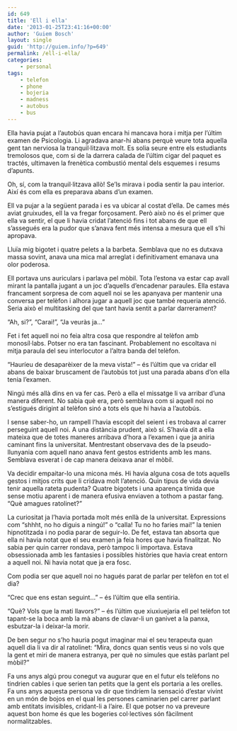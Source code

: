 ```yaml
---
id: 649
title: 'Ell i ella'
date: '2013-01-25T23:41:16+00:00'
author: 'Guiem Bosch'
layout: single
guid: 'http://guiem.info/?p=649'
permalink: /ell-i-ella/
categories:
    - personal
tags:
    - telefon
    - phone
    - bojeria
    - madness
    - autobus
    - bus
---
```


Ella havia pujat a l’autobús quan encara hi mancava hora i mitja per l’últim examen de Psicologia. Li agradava anar-hi abans perquè veure tota aquella gent tan nerviosa la tranquil·litzava molt. Es solia seure entre els estudiants tremolosos que, com si de la darrera calada de l’últim cigar del paquet es tractés, ultimaven la frenètica combustió mental dels esquemes i resums d’apunts.

Oh, sí, com la tranquil·litzava allò! Se’ls mirava i podia sentir la pau interior. Així és com ella es preparava abans d’un examen.

Ell va pujar a la següent parada i es va ubicar al costat d’ella. De cames més aviat gruixudes, ell la va fregar forçosament. Però això no és el primer que ella va sentir, el que li havia cridat l’atenció fins i tot abans de que ell s’assegués era la pudor que s’anava fent més intensa a mesura que ell s’hi apropava.

Lluïa mig bigotet i quatre pelets a la barbeta. Semblava que no es dutxava massa sovint, anava una mica mal arreglat i definitivament emanava una olor poderosa.

Ell portava uns auriculars i parlava pel mòbil. Tota l’estona va estar cap avall mirant la pantalla jugant a un joc d’aquells d’encadenar paraules. Ella estava francament sorpresa de com aquell noi se les apanyava per mantenir una conversa per telèfon i alhora jugar a aquell joc que també requeria atenció. Seria això el multitasking del que tant havia sentit a parlar darrerament?

“Ah, si?”, “Carai!”, “Ja veuràs ja…”

Fet i fet aquell noi no feia altra cosa que respondre al telèfon amb monosíl·labs. Potser no era tan fascinant. Probablement no escoltava ni mitja paraula del seu interlocutor a l’altra banda del telèfon.

“Hauríeu de desaparèixer de la meva vista!” – és l’últim que va cridar ell abans de baixar bruscament de l’autobús tot just una parada abans d’on ella tenia l’examen.

Ningú més allà dins en va fer cas. Però a ella el missatge li va arribar d’una manera diferent. No sabia què era, però semblava com si aquell noi no s’estigués dirigint al telèfon sinó a tots els que hi havia a l’autobús.

I sense saber-ho, un rampell l’havia escopit del seient i es trobava al carrer perseguint aquell noi. A una distància prudent, això sí. S’havia dit a ella mateixa que de totes maneres arribava d’hora a l’examen i que ja aniria caminant fins la universitat. Mentrestant observava des de la pseudo-llunyania com aquell nano anava fent gestos estridents amb les mans. Semblava esverat i de cap manera deixava anar el mòbil.

Va decidir empaitar-lo una micona més. Hi havia alguna cosa de tots aquells gestos i mitjos crits que li cridava molt l’atenció. Quin tipus de vida devia tenir aquella rateta pudenta? Quatre bigotets i una aparença tímida que sense motiu aparent i de manera efusiva enviaven a tothom a pastar fang. “Què amagues ratolinet?”

La curiositat ja l’havia portada molt més enllà de la universitat. Expressions com “shhht, no ho diguis a ningú!” o “calla! Tu no ho faries mai!” la tenien hipnotitzada i no podia parar de seguir-lo. De fet, estava tan absorta que ella ni havia notat que el seu examen ja feia hores que havia finalitzat. No sabia per quin carrer rondava, però tampoc li importava. Estava obsessionada amb les fantasies i possibles històries que havia creat entorn a aquell noi. Ni havia notat que ja era fosc.

Com podia ser que aquell noi no hagués parat de parlar per telèfon en tot el dia?

“Crec que ens estan seguint…” – és l’últim que ella sentiria.

“Què? Vols que la mati llavors?” – és l’últim que xiuxiuejaria ell pel telèfon tot tapant-se la boca amb la mà abans de clavar-li un ganivet a la panxa, esbutzar-la i deixar-la morir.

De ben segur no s’ho hauria pogut imaginar mai el seu terapeuta quan aquell dia li va dir al ratolinet: “Mira, doncs quan sentis veus si no vols que la gent et miri de manera estranya, per què no simules que estàs parlant pel mòbil?”

Fa uns anys algú prou conegut va augurar que en el futur els telèfons no tindrien cables i que serien tan petits que la gent els portaria a les orelles. Fa uns anys aquesta persona va dir que tindríem la sensació d’estar vivint en un món de bojos en el qual les persones caminarien pel carrer parlant amb entitats invisibles, cridant-li a l’aire. El que potser no va preveure aquest bon home és que les bogeries col·lectives són fàcilment normalitzables.
